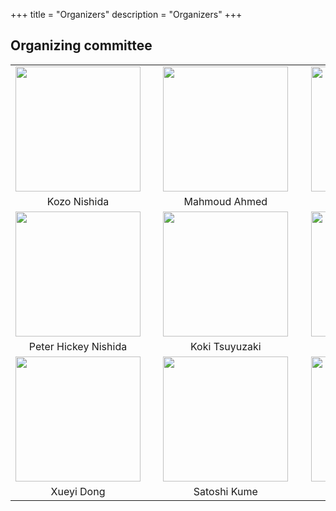 +++
title = "Organizers"
description = "Organizers"
+++

## Organizing committee

|       |   |     |   |      |   |      |   |      |
|:-----:|---|:---:|---|:----:|---|:----:|---|:----:|
| <img src="http://bioconductor.org/images/cab/kozo.png" width="200"> | &nbsp; | <img src="https://www.mahshaaban.com/author/mahmoud-ahmed/avatar_hu004710e9edca12045f71f1fbfe937db3_160423_270x270_fill_q75_lanczos_center.jpg" width="200"> | &nbsp; | <img src="http://bioconductor.org/images/cab/matt.png" width="200"> |
| Kozo Nishida | &nbsp;  | Mahmoud Ahmed | &nbsp; | Matt Ritchie |
| <img src="https://pbs.twimg.com/profile_images/950497773547171840/kjssch0Z_400x400.jpg" width="200"> | &nbsp; | <img src="https://biocasia2020.bioconductor.org/images/speakers/KokiTsuyuzaki.jpg" width="200"> | &nbsp; | <img src="https://pbs.twimg.com/profile_images/1231052760826564609/Visj7KhQ_400x400.jpg" width="200"> |
| Peter Hickey Nishida | &nbsp;  | Koki Tsuyuzaki | &nbsp; | Tom Kelly |
| <img src="https://avatars.githubusercontent.com/u/19641522?v=4" width="200"> | &nbsp; | <img src="https://i1.rgstatic.net/ii/profile.image/809866687942656-1570098673416_Q512/Satoshi-Kume.jpg" width="200"> | &nbsp; | <img src="http://bioconductor.org/images/coreTeamPic/MarcelRamos.JPG" width="200"> |
| Xueyi Dong | &nbsp;  | Satoshi Kume | &nbsp; | Marcel Ramos |
